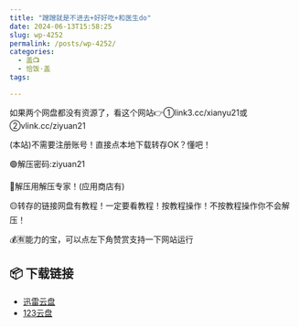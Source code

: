 ```yaml
---
title: "蹭蹭就是不进去+好好吃+和医生do"
date: 2024-06-13T15:58:25
slug: wp-4252
permalink: /posts/wp-4252/
categories:
  - 盖📺
  - 恰饭·盖
tags:

---
```


如果两个网盘都没有资源了，看这个网站👉①link3.cc/xianyu21或②vlink.cc/ziyuan21

(本站)不需要注册账号！直接点本地下载转存OK？懂吧！

🟢解压密码:ziyuan21

🔵解压用解压专家！(应用商店有)

🟡转存的链接网盘有教程！一定要看教程！按教程操作！不按教程操作你不会解压！

💰🈶能力的宝，可以点左下角赞赏支持一下网站运行

## 📦 下载链接
- [迅雷云盘](https://blziyuan21.com/pay-download/4252?key=5e67d7bfb8&down_id=0)
- [123云盘](https://blziyuan21.com/pay-download/4252?key=5e67d7bfb8&down_id=1)

